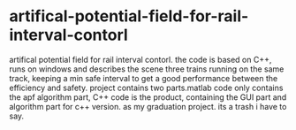 # artifical-potential-field-for-rail-interval-contorl
artifical potential field for rail interval contorl. the code is based on C++, runs on windows and  describes the scene three trains running on the same track, keeping a min safe interval to get a good performance between the efficiency and safety.
project contains two parts.matlab code only contains the apf algorithm part, C++ code is the product, containing the GUI part and algorithm part for c++ version. 
as my graduation project. its a trash i have to say.
